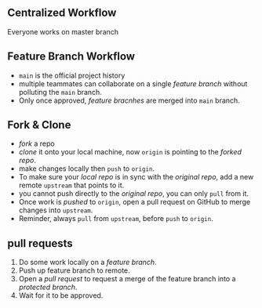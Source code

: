 ## Centralized Workflow
Everyone works on master branch

## Feature Branch Workflow
- `main` is the official project history
- multiple teammates can collaborate on a single _feature branch_ without polluting the `main` branch.
- Only once approved, *feature bracnhes* are merged into `main` branch.

## Fork & Clone
- *fork* a repo
- *clone* it onto your local machine, now `origin` is pointing to the *forked repo*.
- make changes locally then `push` to `origin`.
- To make sure your *local repo* is in sync with the *original repo*, add a new remote `upstream` that points to it.
- you cannot push directly to the *original repo*, you can only `pull` from it.
- Once work is *pushed* to `origin`, open a pull request on GitHub to merge changes into `upstream`.
- Reminder, always `pull` from `upstream`, before `push` to `origin`.

## pull requests
1. Do some work locally on a *feature branch*.
2. Push up feature branch to remote.
3. Open a *pull request* to request a merge of the feature branch into a *protected branch*.
4. Wait for it to be approved.

